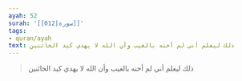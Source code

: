 ```yaml
---
ayah: 52
surah: '[[012|سورة]]'
tags:
- quran/ayah
text: ذلك ليعلم أني لم أخنه بالغيب وأن الله لا يهدي كيد الخائنين
---
```

> ذلك ليعلم أني لم أخنه بالغيب وأن الله لا يهدي كيد الخائنين
